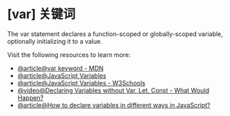 # [var] 关键词

The var statement declares a function-scoped or globally-scoped variable, optionally initializing it to a value.

Visit the following resources to learn more:

- [@article@var keyword - MDN](https://developer.mozilla.org/en-US/docs/Web/JavaScript/Reference/Statements/var)
- [@article@JavaScript Variables](https://javascript.info/variables)
- [@article@JavaScript Variables - W3Schools](https://www.w3schools.com/js/js_variables.asp)
- [@video@Declaring Variables without Var, Let, Const - What Would Happen?](https://www.youtube.com/watch?v=6UAKBYpUC-Y)
- [@article@How to declare variables in different ways in JavaScript?](https://www.geeksforgeeks.org/how-to-declare-variables-in-different-ways-in-javascript/)
